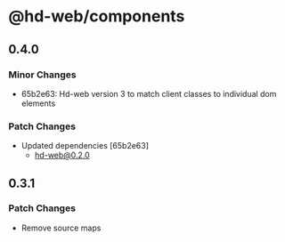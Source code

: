 # @hd-web/components

## 0.4.0

### Minor Changes

- 65b2e63: Hd-web version 3 to match client classes to individual dom elements

### Patch Changes

- Updated dependencies [65b2e63]
  - hd-web@0.2.0

## 0.3.1

### Patch Changes

- Remove source maps
